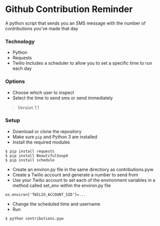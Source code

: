 # Github Contribution Reminder

A python script that sends you an SMS message with the number of contributions you've made that day

### Technology
- Python
- Requests
- Twilio
Includes a scheduler to allow you to set a specific time to run each day

### Options
- Choose which user to inspect
- Select the time to send sms or send immediately
>Version 1.1

### Setup
- Download or clone the repository
- Make sure `pip` and Python 3 are installed
- Install the required modules
```
$ pip install requests
$ pip install BeautifulSoup4
$ pip install schedule
```
- Create an environ.py file in the same directiory as contributions.pyw
- Create a Twilio account and generate a number to send from
- Use your Twilio account to set each of the environment variables in a method called set_env within the environ.py file
```
os.environ['TWILIO_ACCOUNT_SID']=...
```
- Change the scheduled time and username
- Run
```
$ python contributions.pyw
```
